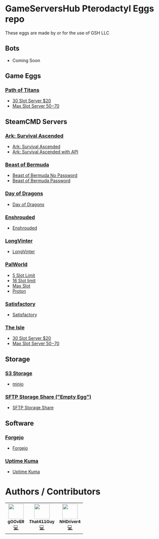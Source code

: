# GameServersHub Pterodactyl Eggs repo
These eggs are made by or for the use of GSH LLC

## Bots

* Coming Soon

## Game Eggs

### [Path of Titans](/game_eggs/own_games/path_of_titans)

* [30 Slot Server $20](/game_eggs/own_games/path_of_titans/30_slot.json)
* [Max Slot Server $50-$70](/game_eggs/own_games/path_of_titans/30_slot.json)

## SteamCMD Servers

### [Ark: Survival Ascended](/game_eggs/steamcmd/ark_survival_ascended)

* [Ark: Survival Ascended](/game_eggs/steamcmd/ark_survival_ascended/basic_asa.json)
* [Ark: Survival Ascended with API](/game_eggs/steamcmd/ark_survival_ascended/api_asa.json)

### [Beast of Bermuda](/game_eggs/steamcmd/beast_of_bermuda)

* [Beast of Bermuda No Password](/game_eggs/steamcmd/beast_of_bermuda/beast_of_bermuda_nopass.json)
* [Beast of Bermuda Password](/game_eggs/steamcmd/beast_of_bermuda/beast_of_bermuda_pass.json)

### [Day of Dragons](/game_eggs/steamcmd/day_of_dragons)

* [Day of Dragons](/game_eggs/steamcmd/day_of_dragons/day_of_dragons.json)

### [Enshrouded](/game_eggs/steamcmd/enshrouded)

* [Enshrouded](/game_eggs/steamcmd/enshrouded/basic_enshrouded.json)

### [LongVinter](/game_eggs/steamcmd/longvinter)

* [LongVinter](/game_eggs/steamcmd/longvinter/longvinter.json)

### [PalWorld](/game_eggs/steamcmd/palworld)

* [5 Slot Limit](/game_eggs/steamcmd/palworld/5_slot_pw.json)
* [16 Slot limit](/game_eggs/steamcmd/palworld/16_slot_pw.json)
* [Max Slot](/game_eggs/steamcmd/palworld/basic_palworld.json)
* [Proton](/game_eggs/steamcmd/palworld/proton_palworld.json)

### [Satisfactory](/game_eggs/steamcmd/satisfactory)

* [Satisfactory](/game_eggs/steamcmd/satisfactory/basic_satisfactory.json)

### [The Isle](/the_isle)

* [30 Slot Server $20](/game_eggs/steamcmd/the_isle/30_slot_isle.json)
* [Max Slot Server $50-$70](/game_eggs/steamcmd/the_isle/basic_the_isle.json)


## Storage

### [S3 Storage](/storage)

* [minio](/storage/minio)

### [SFTP Storage Share ("Empty Egg")](/storage/sftp_storage_share)

* [SFTP Storage Share](/storage/sftp_storage_share)

## Software

### [Forgejo](/software/forgejo)

* [Forgejo](/software/forgejo/egg-forgejo.json)

### [Uptime Kuma](/apps/uptime-kuma)

* [Uptime Kuma](/apps/uptime-kuma/egg-uptime-kuma.json)


# Authors / Contributors
<!-- prettier-ignore-start -->
<!-- markdownlint-disable -->
<table>
    <tr>
        <td align="center">
            <a href="https://github.com/gOOvER">
                <img src="https://avatars.githubusercontent.com/u/116325" width="50px;" alt=""/><br /><sub><b>gOOvER</b></sub>
            </a>
            <br />
            <a href="https://github.com/That411Guy/Ptero-Eggs/commits?author=gOOvER" title="Codes">💻</a>
        </td>
        <td align="center">
            <a href="https://github.com/That411Guy">
                <img src="https://avatars.githubusercontent.com/u/100328348" width="50px;" alt=""/><br /><sub><b>That411Guy</b></sub>
            </a>
            <br />
            <a href="https://github.com/That411Guy/Ptero-Eggs/commits?author=That411Guy" title="Codes">💻</a>
        </td>
        <td align="center">
            <a href="https://github.com/NHDriver4">
                <img src="https://avatars.githubusercontent.com/u/49725" width="50px;" alt=""/><br /><sub><b>NHDriver4</b></sub>
            </a>
            <br />
            <a href="https://github.com/That411Guy/Ptero-Eggs/commits?author=That411Guy" title="Codes">💻</a>
        </td>         
    </tr>
</table>
<!-- markdownlint-enable -->
<!-- prettier-ignore-end -->
